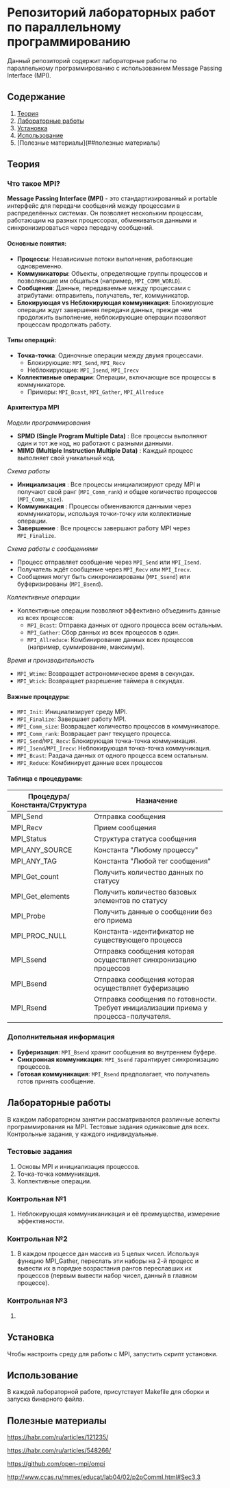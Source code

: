 # Репозиторий лабораторных работ по параллельному программированию

Данный репозиторий содержит лабораторные работы по параллельному программированию с использованием Message Passing Interface (MPI).

## Содержание
1. [Теория](##теория)
2. [Лабораторные работы](##лабораторные-работы)
3. [Установка](##установка)
4. [Использование](##использование)
5. [Полезные материалы](##полезные материалы)

## Теория

### Что такое MPI?

**Message Passing Interface (MPI)** - это стандартизированный и portable интерфейс для передачи сообщений между процессами в распределённых системах. Он позволяет нескольким процессам, работающим на разных процессорах, обмениваться данными и синхронизироваться через передачу сообщений.

#### Основные понятия:
- **Процессы**: Независимые потоки выполнения, работающие одновременно.
- **Коммуникаторы**: Объекты, определяющие группы процессов и позволяющие им общаться (например, `MPI_COMM_WORLD`).
- **Сообщения**: Данные, передаваемые между процессами с атрибутами: отправитель, получатель, тег, коммуникатор.
- **Блокирующая vs Неблокирующая коммуникация**: Блокирующие операции ждут завершения передачи данных, прежде чем продолжить выполнение, неблокирующие операции позволяют процессам продолжать работу.

#### Типы операций:
- **Точка-точка**: Одиночные операции между двумя процессами.
  - Блокирующие: `MPI_Send`, `MPI_Recv`
  - Неблокирующие: `MPI_Isend`, `MPI_Irecv`
- **Коллективные операции**: Операции, включающие все процессы в коммуникаторе.
  - Примеры: `MPI_Bcast`, `MPI_Gather`, `MPI_Allreduce`

#### Архитектура MPI

*Модели программирования*  

- **SPMD (Single Program Multiple Data)** : Все процессы выполняют один и тот же код, но работают с разными данными.
- **MIMD (Multiple Instruction Multiple Data)** : Каждый процесс выполняет свой уникальный код.

*Схема работы*  

- **Инициализация** : Все процессы инициализируют среду MPI и получают свой ранг (`MPI_Comm_rank`) и общее количество процессов (`MPI_Comm_size`).
- **Коммуникация** : Процессы обмениваются данными через коммуникаторы, используя точки-точку или коллективные операции.
- **Завершение** : Все процессы завершают работу MPI через `MPI_Finalize`.

*Схема работы с сообщениями*  

- Процесс отправляет сообщение через `MPI_Send` или `MPI_Isend`.
- Получатель ждёт сообщение через `MPI_Recv` или `MPI_Irecv`.
- Сообщения могут быть синхронизированы (`MPI_Ssend`) или буферизированы (`MPI_Bsend`).

*Коллективные операции*  

- Коллективные операции позволяют эффективно объединить данные из всех процессов:
  - `MPI_Bcast`: Отправка данных от одного процесса всем остальным.
  - `MPI_Gather`: Сбор данных из всех процессов в один.
  - `MPI_Allreduce`: Комбинирование данных всех процессов (например, суммирование, максимум).

*Время и производительность*  

- `MPI_Wtime`: Возвращает астрономическое время в секундах.
- `MPI_Wtick`: Возвращает разрешение таймера в секундах.

#### Важные процедуры:

- `MPI_Init`: Инициализирует среду MPI.
- `MPI_Finalize`: Завершает работу MPI.
- `MPI_Comm_size`: Возвращает количество процессов в коммуникаторе.
- `MPI_Comm_rank`: Возвращает ранг текущего процесса.
- `MPI_Send`/`MPI_Recv`: Блокирующая точка-точка коммуникация.
- `MPI_Isend`/`MPI_Irecv`: Неблокирующая точка-точка коммуникация.
- `MPI_Bcast`: Раздача данных от одного процесса всем остальным.
- `MPI_Reduce`: Комбинирует данные всех процессов

#### Таблица с процедурами:

| **Процедура/Константа/Структура** | **Назначение**                                               |
| --------------------------------- | ------------------------------------------------------------ |
| MPI_Send                          | Отправка сообщения                                           |
| MPI_Recv                          | Прием сообщения                                              |
| MPI_Status                        | Структура статуса сообщения                                  |
| MPI_ANY_SOURCE                    | Константа "Любому процессу"                                  |
| MPI_ANY_TAG                       | Константа "Любой тег сообщения"                              |
| MPI_Get_count                     | Получить количество данных по статусу                        |
| MPI_Get_elements                  | Получить количество базовых элементов по статусу             |
| MPI_Probe                         | Получить данные о сообщении без его приема                   |
| MPI_PROC_NULL                     | Константа-идентификатор не существующего процесса            |
| MPI_Ssend                         | Отправка сообщения которая осуществляет синхронизацию процессов |
| MPI_Bsend                         | Отправка сообщения которая осуществляет буферизацию          |
| MPI_Rsend                         | Отправка сообщения по готовности. Требует инициализации приема у процесса-получателя. |

### Дополнительная информация
- **Буферизация**: `MPI_Bsend` хранит сообщения во внутреннем буфере.
- **Синхронная коммуникация**: `MPI_Ssend` гарантирует синхронизацию процессов.
- **Готовая коммуникация**: `MPI_Rsend` предполагает, что получатель готов принять сообщение.

## Лабораторные работы

В каждом лабораторном занятии рассматриваются различные аспекты программирования на MPI. Тестовые задания одинаковые для всех. Контрольные задания, у каждого индивидуальные.

### Тестовые задания

1. Основы MPI и инициализация процессов.
2. Точка-точка коммуникация.
3. Коллективные операции.

### Контрольная №1

1. Неблокирующая коммуниканикация и её преимущества, измерение эффективности.

### Контрольная №2

1. В каждом процессе дан массив из 5 целых чисел. Используя функцию MPI_Gather,
переслать эти наборы на 2-й процесс и вывести их в порядке возрастания рангов
переславших их процессов (первым вывести набор чисел, данный в главном процессе).

### Контрольная №3

1. 

## Установка

Чтобы настроить среду для работы с MPI, запустить скрипт установки.

## Использование

В каждой лабораторной работе, присутствует Makefile для сборки и запуска бинарного файла.

## Полезные материалы

https://habr.com/ru/articles/121235/

https://habr.com/ru/articles/548266/

https://github.com/open-mpi/ompi

http://www.ccas.ru/mmes/educat/lab04/02/p2pCommI.html#Sec3.3